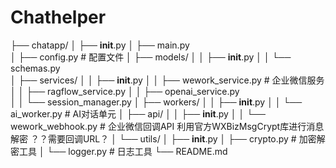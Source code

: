 # Chathelper
├── chatapp/
│   ├── __init__.py
│   ├── main.py                 
│   ├── config.py              # 配置文件
│   ├── models/
│   │   ├── __init__.py
│   │   └── schemas.py         
│   ├── services/
│   │   ├── __init__.py
│   │   ├── wework_service.py  # 企业微信服务
│   │   ├── ragflow_service.py
│   │   ├── openai_service.py  
│   │   └── session_manager.py 
│   ├── workers/
│   │   ├── __init__.py
│   │   └── ai_worker.py       # AI对话单元
│   ├── api/
│   │   ├── __init__.py
│   │   └── wework_webhook.py  # 企业微信回调API 利用官方WXBizMsgCrypt库进行消息解密 ？？需要回调URL？
│   └── utils/
│       ├── __init__.py
│       ├── crypto.py          # 加密解密工具
│       └── logger.py          # 日志工具
└── README.md
